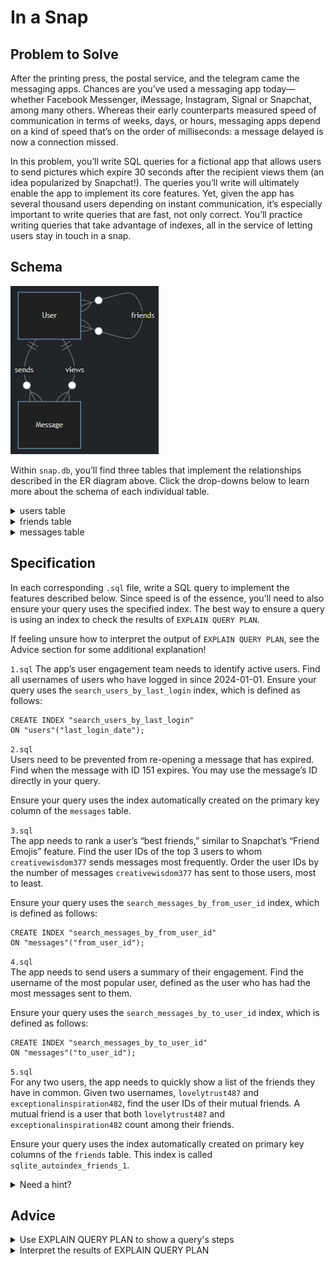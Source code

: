 # In a Snap
## Problem to Solve
After the printing press, the postal service, and the telegram came the messaging apps. Chances are you’ve used a messaging app today—whether Facebook Messenger, iMessage, Instagram, Signal or Snapchat, among many others. Whereas their early counterparts measured speed of communication in terms of weeks, days, or hours, messaging apps depend on a kind of speed that’s on the order of milliseconds: a message delayed is now a connection missed.

In this problem, you’ll write SQL queries for a fictional app that allows users to send pictures which expire 30 seconds after the recipient views them (an idea popularized by Snapchat!). The queries you’ll write will ultimately enable the app to implement its core features. Yet, given the app has several thousand users depending on instant communication, it’s especially important to write queries that are fast, not only correct. You’ll practice writing queries that take advantage of indexes, all in the service of letting users stay in touch in a snap.

## Schema
![Schema](image.png)

Within `snap.db`, you’ll find three tables that implement the relationships described in the ER diagram above. Click the drop-downs below to learn more about the schema of each individual table.

<details>
<summary>users table</summary>
The `users` table contains the following columns:

- `id`, which is the user’s ID.
- `username`, which is the user’s username.
- `phone_number`, which is the user’s phone number.
- `joined_date`, which is the date the user joined the app.
- `last_login_date`, which is the date the user last logged in.
</details>

<details>
<summary>friends table</summary>
The `friends` table contains the following columns:

- `user_id`, which is the ID of a given user.
- `friend_id`, which is the ID of the user with whom the given user is friends.
- `friendship_date`, which is the date the friendship began.

For each row, the user in the `user_id` column counts the user in the `friend_id` column among their friends—but not necessarily vice versa. When two users both count each other among their friends, two rows are inserted:

|user_id|friend_id|friendship_date|
|-|-|-|
|1|2|2024-01-01|
|2|1|2024-01-01|
</details>

<details>
<summary>messages table</summary>
The `messages` table contains the following columns:

- `id`, which is the ID of the message.
- `from_user_id`, which is the ID of the user who sent the message.
- `to_user_id`, which is the ID of the user to whom the message was sent.
- `picture`, which is the filename of the picture that was sent in the message.
- `sent_timestamp`, which is the timestamp at which the message was sent.
- `viewed_timestamp`, which is the timestamp at which the message was viewed.
- `expires_timestamp`, which is the timestamp at which the message expires.
</details>

## Specification
In each corresponding `.sql` file, write a SQL query to implement the features described below. Since speed is of the essence, you’ll need to also ensure your query uses the specified index. The best way to ensure a query is using an index to check the results of `EXPLAIN QUERY PLAN`.

If feeling unsure how to interpret the output of `EXPLAIN QUERY PLAN`, see the Advice section for some additional explanation!

`1.sql`
The app’s user engagement team needs to identify active users. Find all usernames of users who have logged in since 2024-01-01. Ensure your query uses the `search_users_by_last_login` index, which is defined as follows:
```
CREATE INDEX "search_users_by_last_login"
ON "users"("last_login_date");
```

`2.sql`  
Users need to be prevented from re-opening a message that has expired. Find when the message with ID 151 expires. You may use the message’s ID directly in your query.

Ensure your query uses the index automatically created on the primary key column of the `messages` table.

`3.sql`  
The app needs to rank a user’s “best friends,” similar to Snapchat’s “Friend Emojis” feature. Find the user IDs of the top 3 users to whom `creativewisdom377` sends messages most frequently. Order the user IDs by the number of messages `creativewisdom377` has sent to those users, most to least.

Ensure your query uses the `search_messages_by_from_user_id` index, which is defined as follows:
```
CREATE INDEX "search_messages_by_from_user_id"
ON "messages"("from_user_id");
```

`4.sql`  
The app needs to send users a summary of their engagement. Find the username of the most popular user, defined as the user who has had the most messages sent to them.

Ensure your query uses the `search_messages_by_to_user_id` index, which is defined as follows:
```
CREATE INDEX "search_messages_by_to_user_id"
ON "messages"("to_user_id");
```

`5.sql`  
For any two users, the app needs to quickly show a list of the friends they have in common. Given two usernames, `lovelytrust487` and `exceptionalinspiration482`, find the user IDs of their mutual friends. A mutual friend is a user that both `lovelytrust487` and `exceptionalinspiration482` count among their friends.

Ensure your query uses the index automatically created on primary key columns of the `friends` table. This index is called `sqlite_autoindex_friends_1`.

<details>
<summary>Need a hint?</summary>
Recall that, in SQL, you can use certain keywords to find the intersection of two groups. See Week 1’s notes for a refresher.
</details>

## Advice
<details>
<summary>Use EXPLAIN QUERY PLAN to show a query's steps</summary>
To check the results of `EXPLAIN QUERY PLAN`, you need simply prepend `EXPLAIN QUERY PLAN` to your query:

```
EXPLAIN QUERY PLAN
SELECT "username"
FROM "users"
WHERE "id" = 151;
```
</details>
<details>
<summary>Interpret the results of EXPLAIN QUERY PLAN</summary>

Recall from lecture that `EXPLAIN QUERY PLAN` displays the steps the SQLite database engine will take to execute a given SQL query. The output of `EXPLAIN QUERY PLAN` can indicate whether a query is utilizing an index.

- If you see a step labeled as USING INDEX, it signifies that the query is leveraging an index in that step.
- If you see a step labeled as USING COVERING INDEX, it indicates that the query is using a covering index in that step.
    - Recall that a covering index is a special type of index that includes all the columns needed for the query. This means the database can fulfill the query directly from the index without having to look up additional data in a table.
- When you see a step labeled as `USING INTEGER PRIMARY KEY`, it implies that the query is utilizing the index on the primary key column, which is provided automatically by SQLite when the primary key is of the `INTEGER` type affinity. It is an efficient way to access rows directly if the query conditions involve a table’s primary key.
Below are some examples of the results of `EXPLAIN QUERY PLAN`, from queries that use an index in at least one step of their execution:

# Example 1
```
QUERY PLAN
`--SEARCH users USING INDEX search_users_by_last_login (last_login_date>?)
```

Notice that this query can be executed in a single step, by searching the index `search_users_by_last_login`.

# Example 2
```
QUERY PLAN
|--SEARCH messages USING COVERING INDEX search_messages_by_to_user_id (to_user_id=?)
`--SCALAR SUBQUERY 1
   `--SEARCH users USING COVERING INDEX sqlite_autoindex_users_1 (username=?)
```

Notice that this query requires two steps:

1. The first searches the index `search_messages_by_to_user_id`.
2. The second resolves a subquery by searching the index `sqlite_autoindex_users_1`.

# Example 3
```
QUERY PLAN
|--SEARCH messages USING INDEX search_messages_by_from_user_id (from_user_id=?)
|--SCALAR SUBQUERY 1
|  `--SEARCH users USING COVERING INDEX sqlite_autoindex_users_1 (username=?)
|--USE TEMP B-TREE FOR GROUP BY
`--USE TEMP B-TREE FOR ORDER BY
```

Notice that this query involves several steps, and that it uses indexes to accomplish most:

1. The first step searches the index `search_messages_by_from_user_id`.
2. The second step searches the index `sqlite_autoindex_users_1`.
3. The final steps use temporary B-trees to group and order the results.

# Example 4
```
QUERY PLAN
|--SEARCH users USING INTEGER PRIMARY KEY (rowid=?)
`--SCALAR SUBQUERY 1
   |--SCAN messages USING COVERING INDEX search_messages_by_to_user_id
   `--USE TEMP B-TREE FOR ORDER BY
```

Notice that this query involves several steps, and that it uses indexes to accomplish most:

1. The first step searches an automatic primary key index.
2. The second step scans rows using the index `search_messages_by_to_user_id`.
3. The final step uses a temporary B-tree to order the results.

# Example 5
```
QUERY PLAN
`--COMPOUND QUERY
   |--LEFT-MOST SUBQUERY
   |  |--SEARCH friends USING COVERING INDEX sqlite_autoindex_friends_1 (user_id=?)
   |  `--SCALAR SUBQUERY 1
   |     `--SEARCH users USING COVERING INDEX sqlite_autoindex_users_1 (username=?)
   `--INTERSECT USING TEMP B-TREE
      |--SEARCH friends USING COVERING INDEX sqlite_autoindex_friends_1 (user_id=?)
      `--SCALAR SUBQUERY 3
         `--SEARCH users USING COVERING INDEX sqlite_autoindex_users_1 (username=?)
```
Notice that this query involves many steps, and that it uses indexes to accomplish most. See in particular that the index `sqlite_autoindex_friends_1` is frequently accessed.
</details>